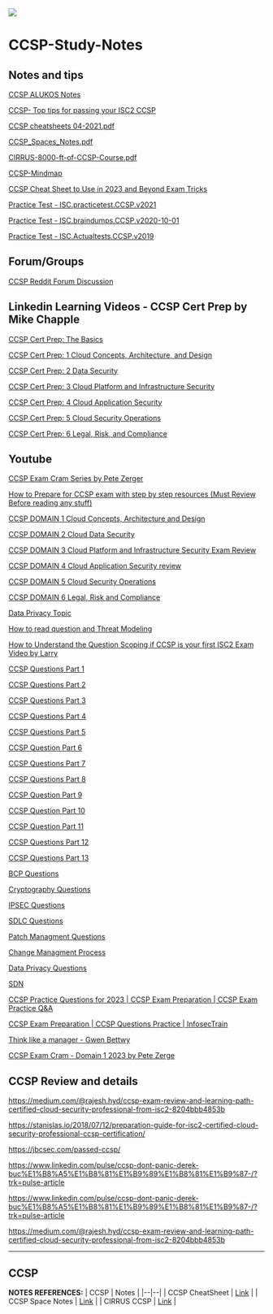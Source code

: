 <img src="/IMG/CCSP-logo-2lines.png">

# CCSP-Study-Notes

## Notes and tips

[CCSP ALUKOS Notes](https://ccsp.alukos.com/)

[CCSP- Top tips for passing your ISC2 CCSP](https://intrinsecsecurity.com/blog/training-certifications/top-tips-for-passing-your-isc2-cissp-or-ccsp-exam/)

[CCSP cheatsheets 04-2021.pdf](https://github.com/amar3181/awesome-CISSP/files/7920302/CCSP.cheatsheets.04-2021.pdf)

[CCSP_Spaces_Notes.pdf](https://github.com/amar3181/awesome-CISSP/files/7920303/CCSP_Spaces_Notes.pdf)

[CIRRUS-8000-ft-of-CCSP-Course.pdf](https://github.com/amar3181/awesome-CISSP/files/7920300/CIRRUS-8000-ft-of-CCSP-Course.pdf)

[CCSP-Mindmap](https://cycubix.com/wp-content/uploads/2019/11/Cycubix-CCSP-Mindmap-Aug2019.pdf)

[CCSP Cheat Sheet to Use in 2023 and Beyond Exam Tricks](https://www.knowledgehut.com/blog/security/ccsp-cheat-sheet)

[Practice Test - ISC.practicetest.CCSP.v2021](https://www.gratisexam.com/download/isc/ccsp/ISC.practicetest.CCSP.v2021-04-05.by.edward.307q.pdf/)

[Practice Test - ISC.braindumps.CCSP.v2020-10-01](https://www.gratisexam.com/download/isc/ccsp/ISC.braindumps.CCSP.v2020-10-01.by.harper.265q.pdf)

[Practice Test - ISC.Actualtests.CCSP.v2019](https://www.gratisexam.com/download/isc/ccsp/ISC.Actualtests.CCSP.v2019-04-14.by.Don.258q.pdf)


## Forum/Groups

[CCSP Reddit Forum Discussion](https://www.reddit.com/r/CCSP/) 

## Linkedin Learning Videos - CCSP Cert Prep by Mike Chapple

[CCSP Cert Prep: The Basics](https://www.linkedin.com/learning-login/share?account=2112673&forceAccount=false&redirect=https%3A%2F%2Fwww.linkedin.com%2Flearning%2Fccsp-cert-prep-the-basics-14912870%3Ftrk%3Dshare_ent_url%26shareId%3DSp3QfNN3TIuS1Zbra3TJdQ%253D%253D)

[CCSP Cert Prep: 1 Cloud Concepts, Architecture, and Design](https://www.linkedin.com/learning-login/share?account=2112673&forceAccount=false&redirect=https%3A%2F%2Fwww.linkedin.com%2Flearning%2Fccsp-cert-prep-1-cloud-concepts-architecture-and-design-14683746%3Ftrk%3Dshare_ent_url%26shareId%3DP8qj44vPSI2J8wPA%252B%252FuSRA%253D%253D)

[CCSP Cert Prep: 2 Data Security](https://www.linkedin.com/learning-login/share?account=2112673&forceAccount=false&redirect=https%3A%2F%2Fwww.linkedin.com%2Flearning%2Fccsp-cert-prep-2-data-security%3Ftrk%3Dshare_ent_url%26shareId%3DbpFgBZLoSJy507LAj1%252FKQg%253D%253D)

[CCSP Cert Prep: 3 Cloud Platform and Infrastructure Security](https://www.linkedin.com/learning-login/share?account=2112673&forceAccount=false&redirect=https%3A%2F%2Fwww.linkedin.com%2Flearning%2Fccsp-cert-prep-3-cloud-platform-and-infrastructure-security-14775455%3Ftrk%3Dshare_ent_url%26shareId%3DJFidZMnMSX6iTZgGVvEUwg%253D%253D)

[CCSP Cert Prep: 4 Cloud Application Security](https://www.linkedin.com/learning-login/share?account=2112673&forceAccount=false&redirect=https%3A%2F%2Fwww.linkedin.com%2Flearning%2Fccsp-cert-prep-4-cloud-application-security-14796064%3Ftrk%3Dshare_ent_url%26shareId%3Dt4uAbb3VTpWCZOBCxeBTlA%253D%253D)

[CCSP Cert Prep: 5 Cloud Security Operations](https://www.linkedin.com/learning-login/share?account=2112673&forceAccount=false&redirect=https%3A%2F%2Fwww.linkedin.com%2Flearning%2Fccsp-cert-prep-5-cloud-security-operations-14868453%3Ftrk%3Dshare_ent_url%26shareId%3DXAulQu14QyuI7cg2vnh70A%253D%253D)

[CCSP Cert Prep: 6 Legal, Risk, and Compliance](https://www.linkedin.com/learning-login/share?account=2112673&forceAccount=false&redirect=https%3A%2F%2Fwww.linkedin.com%2Flearning%2Fccsp-cert-prep-6-legal-risk-and-compliance-17457062%3Ftrk%3Dshare_ent_url%26shareId%3DPbrQauMVQl688zRqQivRrQ%253D%253D)

## Youtube

[CCSP Exam Cram Series by Pete Zerger](https://www.youtube.com/watch?v=bQSUsRCv19w&list=PL7XJSuT7Dq_X0AupQwU8YOGV3TsoPAcD0)

[How to Prepare for CCSP exam with step by step resources (Must Review Before reading any stuff)](https://www.youtube.com/watch?v=dCPRZoKntX0&t=611s)

[CCSP DOMAIN 1 Cloud Concepts, Architecture and Design](https://www.youtube.com/watch?v=OzzqfFFNxc0&t=437s)

[CCSP DOMAIN 2 Cloud Data Security](https://www.youtube.com/watch?v=ey-z_Igs0S4&t=96s)

[CCSP DOMAIN 3 Cloud Platform and Infrastructure Security Exam Review](https://www.youtube.com/watch?v=snMwTwryJrs&t=326s)

[CCSP DOMAIN 4 Cloud Application Security review](https://www.youtube.com/watch?v=GuXqqn72iCs&t=8s)

[CCSP DOMAIN 5 Cloud Security Operations](https://www.youtube.com/watch?v=YYP0sbzzb-4&t=35s)

[CCSP DOMAIN 6 Legal, Risk and Compliance](https://youtu.be/neo11lgbWak)

[Data Privacy Topic](https://www.youtube.com/watch?v=BjVAUL5oWvo&t=567s)

[How to read question and Threat Modeling](https://www.youtube.com/watch?v=HWg2geVJuvs&t=24s)

[How to Understand the Question Scoping if CCSP is your first ISC2 Exam Video by Larry](https://www.youtube.com/watch?v=HWg2geVJuvs&t=24s)

[CCSP Questions Part 1](https://www.youtube.com/watch?v=s9Dz823BU3E&list=PL0hT6hgexlYy_gE_y09ORyupgfVOHM_TN&index=9&t=27s)

[CCSP Questions Part 2](https://www.youtube.com/watch?v=K4SRNwQQ2-Q&list=PL0hT6hgexlYy_gE_y09ORyupgfVOHM_TN&index=10)

[CCSP Questions Part 3](https://www.youtube.com/watch?v=OC9UMGnWR5M&list=PL0hT6hgexlYy_gE_y09ORyupgfVOHM_TN&index=11)

[CCSP Questions Part 4](https://www.youtube.com/watch?v=IDM8qQKPrYs&list=PL0hT6hgexlYy_gE_y09ORyupgfVOHM_TN&index=12)

[CCSP Questions Part 5](https://www.youtube.com/watch?v=rtJ52IvWBew&list=PL0hT6hgexlYy_gE_y09ORyupgfVOHM_TN&index=13)

[CCSP Question Part 6](https://studio.youtube.com/video/odv7L2vBmrU/edit)

[CCSP Questions Part 7](https://www.youtube.com/watch?v=wLDimwW-OkA)

[CCSP Questions Part 8](https://youtu.be/wCReEtmopFs)

[CCSP Question Part 9](https://youtu.be/SEdp6Godq6g)

[CCSP Question Part 10](https://youtu.be/O-_hg-fC9Rg)

[CCSP Question Part 11](https://youtu.be/j2E7h5Vw-fg)

[CCSP Questions Part 12](https://www.youtube.com/watch?v=h4m8JUl2Yo0&t=3s)

[CCSP Questions Part 13](https://www.youtube.com/watch?v=JwScbAHU4NY&t=743s)

[BCP Questions](https://www.youtube.com/watch?v=DW3rmlNzH_c&t=19s)

[Cryptography Questions](https://www.youtube.com/watch?v=2TPe8R8BgsU)

[IPSEC Questions](https://www.youtube.com/watch?v=6cpJrbR1QZ8&t=16s)

[SDLC Questions](https://www.youtube.com/watch?v=GT306d4jJpY)

[Patch Managment Questions](https://www.youtube.com/watch?v=A4jjjQhI81s&list=PL0hT6hgexlYy5kK_7yEbP7bmEVQq4gIr2&index=6)

[Change Managment Process](https://www.youtube.com/watch?v=UVY_w27yTZw&list=PLjSPHjZkfqNUXNaYoniLxmnMOLivuo7e8&index=15&t=39s)  

[Data Privacy Questions](https://www.youtube.com/watch?v=3X1ZyfZh7Sc&list=PLjSPHjZkfqNUXNaYoniLxmnMOLivuo7e8&index=13)

[SDN](https://www.youtube.com/watch?v=F_ZUmmJRxFI&list=PLjSPHjZkfqNUXNaYoniLxmnMOLivuo7e8&index=24)

[CCSP Practice Questions for 2023 | CCSP Exam Preparation | CCSP Exam Practice Q&A](https://www.youtube.com/watch?v=C_VDqEKIVF8&t=1894s)

[CCSP Exam Preparation | CCSP Questions Practice | InfosecTrain](https://www.youtube.com/watch?v=3AO1P0YowHI)

[Think like a manager - Gwen Bettwy](https://www.youtube.com/watch?v=8LtRKKtdP3I&t=18s)

[CCSP Exam Cram - Domain 1 2023 by Pete Zerge](https://www.youtube.com/watch?v=bQSUsRCv19w)




## CCSP Review and details

https://medium.com/@rajesh.hyd/ccsp-exam-review-and-learning-path-certified-cloud-security-professional-from-isc2-8204bbb4853b

https://stanislas.io/2018/07/12/preparation-guide-for-isc2-certified-cloud-security-professional-ccsp-certification/

https://jbcsec.com/passed-ccsp/

https://www.linkedin.com/pulse/ccsp-dont-panic-derek-buc%E1%B8%A5%E1%B8%81%E1%B9%89%E1%B8%81%E1%B9%87-/?trk=pulse-article

https://www.linkedin.com/pulse/ccsp-dont-panic-derek-buc%E1%B8%A5%E1%B8%81%E1%B9%89%E1%B8%81%E1%B9%87-/?trk=pulse-article

https://medium.com/@rajesh.hyd/ccsp-exam-review-and-learning-path-certified-cloud-security-professional-from-isc2-8204bbb4853b


-----------------
## CCSP
**NOTES REFERENCES:**
| CCSP | Notes |
|--|--|
| CCSP CheatSheet | [Link](https://github.com/amar3181/awesome-CISSP/files/7920302/CCSP.cheatsheets.04-2021.pdf) |
| CCSP Space Notes | [Link](https://github.com/amar3181/awesome-CISSP/files/7920303/CCSP_Spaces_Notes.pdf) |
| CIRRUS CCSP | [Link](https://github.com/amar3181/awesome-CISSP/files/7920300/CIRRUS-8000-ft-of-CCSP-Course.pdf) |




